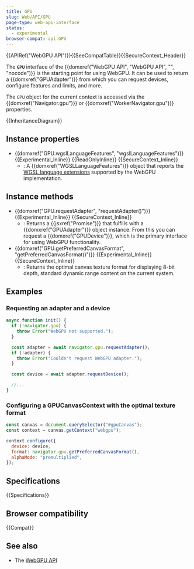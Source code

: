 ```yaml
---
title: GPU
slug: Web/API/GPU
page-type: web-api-interface
status:
  - experimental
browser-compat: api.GPU
---
```


{{APIRef("WebGPU API")}}{{SeeCompatTable}}{{SecureContext_Header}}

The **`GPU`** interface of the {{domxref("WebGPU API", "WebGPU API", "", "nocode")}} is the starting point for using WebGPU. It can be used to return a {{domxref("GPUAdapter")}} from which you can request devices, configure features and limits, and more.

The `GPU` object for the current context is accessed via the {{domxref("Navigator.gpu")}} or {{domxref("WorkerNavigator.gpu")}} properties.

{{InheritanceDiagram}}

## Instance properties

- {{domxref("GPU.wgslLanguageFeatures", "wgslLanguageFeatures")}} {{Experimental_Inline}} {{ReadOnlyInline}} {{SecureContext_Inline}}
  - : A {{domxref("WGSLLanguageFeatures")}} object that reports the [WGSL language extensions](https://gpuweb.github.io/gpuweb/wgsl/#language-extension) supported by the WebGPU implementation.

## Instance methods

- {{domxref("GPU.requestAdapter", "requestAdapter()")}} {{Experimental_Inline}} {{SecureContext_Inline}}
  - : Returns a {{jsxref("Promise")}} that fulfills with a {{domxref("GPUAdapter")}} object instance. From this you can request a {{domxref("GPUDevice")}}, which is the primary interface for using WebGPU functionality.
- {{domxref("GPU.getPreferredCanvasFormat", "getPreferredCanvasFormat()")}} {{Experimental_Inline}} {{SecureContext_Inline}}
  - : Returns the optimal canvas texture format for displaying 8-bit depth, standard dynamic range content on the current system.

## Examples

### Requesting an adapter and a device

```js
async function init() {
  if (!navigator.gpu) {
    throw Error("WebGPU not supported.");
  }

  const adapter = await navigator.gpu.requestAdapter();
  if (!adapter) {
    throw Error("Couldn't request WebGPU adapter.");
  }

  const device = await adapter.requestDevice();

  //...
}
```

### Configuring a GPUCanvasContext with the optimal texture format

```js
const canvas = document.querySelector("#gpuCanvas");
const context = canvas.getContext("webgpu");

context.configure({
  device: device,
  format: navigator.gpu.getPreferredCanvasFormat(),
  alphaMode: "premultiplied",
});
```

## Specifications

{{Specifications}}

## Browser compatibility

{{Compat}}

## See also

- The [WebGPU API](/en-US/docs/Web/API/WebGPU_API)
